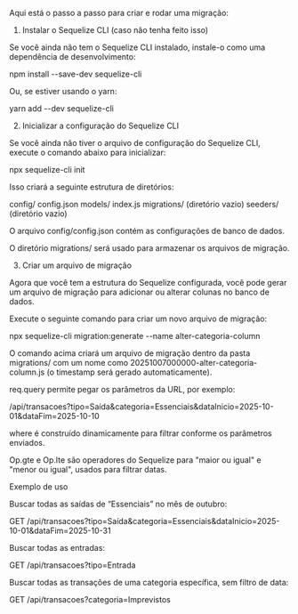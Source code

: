 Aqui está o passo a passo para criar e rodar uma migração:

1. Instalar o Sequelize CLI (caso não tenha feito isso)

Se você ainda não tem o Sequelize CLI instalado, instale-o como uma dependência de desenvolvimento:

npm install --save-dev sequelize-cli


Ou, se estiver usando o yarn:

yarn add --dev sequelize-cli

2. Inicializar a configuração do Sequelize CLI

Se você ainda não tiver o arquivo de configuração do Sequelize CLI, execute o comando abaixo para inicializar:

npx sequelize-cli init


Isso criará a seguinte estrutura de diretórios:

config/
  config.json
models/
  index.js
migrations/
  (diretório vazio)
seeders/
  (diretório vazio)


O arquivo config/config.json contém as configurações de banco de dados.

O diretório migrations/ será usado para armazenar os arquivos de migração.

3. Criar um arquivo de migração

Agora que você tem a estrutura do Sequelize configurada, você pode gerar um arquivo de migração para adicionar ou alterar colunas no banco de dados.

Execute o seguinte comando para criar um novo arquivo de migração:

npx sequelize-cli migration:generate --name alter-categoria-column


O comando acima criará um arquivo de migração dentro da pasta migrations/ com um nome como 20251007000000-alter-categoria-column.js (o timestamp será gerado automaticamente).


req.query permite pegar os parâmetros da URL, por exemplo:

/api/transacoes?tipo=Saída&categoria=Essenciais&dataInicio=2025-10-01&dataFim=2025-10-10


where é construído dinamicamente para filtrar conforme os parâmetros enviados.

Op.gte e Op.lte são operadores do Sequelize para "maior ou igual" e "menor ou igual", usados para filtrar datas.

Exemplo de uso

Buscar todas as saídas de “Essenciais” no mês de outubro:

GET /api/transacoes?tipo=Saída&categoria=Essenciais&dataInicio=2025-10-01&dataFim=2025-10-31


Buscar todas as entradas:

GET /api/transacoes?tipo=Entrada


Buscar todas as transações de uma categoria específica, sem filtro de data:

GET /api/transacoes?categoria=Imprevistos